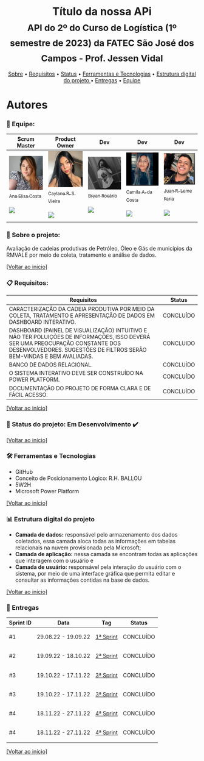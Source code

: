 # <br id="inicio">

<h1 align="center">Título da nossa APi <br><sub>API do 2º do Curso de Logística (1º semestre de 2023) da FATEC São José dos Campos - Prof. Jessen Vidal </h1></sub>
 <p align="center">
     <a href="#sobre">Sobre</a> • 
     <a href="#requisitos">Requisitos</a> •
     <a href="#status">Status</a> •
     <a href="#techtools">Ferramentas e Tecnologias</a> •
     <a href="#estrutura-pastas">Estrutura digital do projeto </a> • 
     <a href="#entregas">Entregas</a> • 
     <a href="#equipe">Equipe</a> 
     

 # Autores

 ### :busts_in_silhouette: Equipe:
 Scrum Master | Product Owner | Dev | Dev | Dev |
 -------------|---------------|-----|-----|-----|
 [<img src="https://github.com/anaelisac/Imagens/blob/main/ana%20temp.png" width=115><br><sub>Ana Elisa Costa</sub><br><sub>](https://github.com/anaelisac)</sub><br><a href="https://www.linkedin.com/in/ana-elisa-costa-a9a32122" target="_blank"> <img src="https://img.shields.io/badge/linkedin-%230077B5.svg?&style=for-the-badge&logo=linkedin&logoColor=54C5CE&color=292A2D" /></a><sub> | [<img src="https://github.com/anaelisac/Imagens/blob/main/cay%20temp.jpg" width=115><br><sub>Caylane R. S. Vieira</sub><br><sub>](https://github.com/caylaneraissa)</sub><br><img src="https://img.shields.io/badge/linkedin-%230077B5.svg?&style=for-the-badge&logo=linkedin&logoColor=54C5CE&color=292A2D" /></a><sub>  | [<img src="https://github.com/anaelisac/Imagens/blob/main/bry%20temp.jpg" width=115><br><sub>Bryan Rosário</sub><br><sub>](https://github.com/bryanrosario)</sub><br><a href="https://www.linkedin.com/in/bryan-ros%C3%A1rio-a05a6524b" target="_blank"> <img src="https://img.shields.io/badge/linkedin-%230077B5.svg?&style=for-the-badge&logo=linkedin&logoColor=54C5CE&color=292A2D" /></a><sub>  | [<img src="https://github.com/anaelisac/Imagens/blob/main/camila%20temp.jpg" width=115><br><sub>Camila A. da Costa</sub><br><sub>](https://github.com/camilacosta29)</sub><br><img src="https://img.shields.io/badge/linkedin-%230077B5.svg?&style=for-the-badge&logo=linkedin&logoColor=54C5CE&color=292A2D" /></a><sub> | [<img src="https://github.com/anaelisac/Imagens/blob/main/juan%20temp.jpg" width=115><br><sub>Juan R. Leme Faria</sub><br><sub>](https://github.com/juanfaria01)</sub><br><a href="https://www.linkedin.com/in/juan-faria-77b7a8237" target="_blank"> <img src="https://img.shields.io/badge/linkedin-%230077B5.svg?&style=for-the-badge&logo=linkedin&logoColor=54C5CE&color=292A2D" /></a><sub>
 
<span id="sobre">

### :mag_right: Sobre o projeto:
 <p>
  Avaliação de cadeias produtivas de Petróleo, Óleo e Gás de municípios da RMVALE por meio de coleta, tratamento e análise de dados.
 </p>

<a href="#inicio">[Voltar ao início]</a>


<span id="requisitos">

### :clipboard: Requisitos:
 <p>

Requisitos |  Status 
-----------|----------
CARACTERIZAÇÃO DA CADEIA PRODUTIVA POR MEIO DA COLETA, TRATAMENTO E APRESENTAÇÃO DE DADOS EM DASHBOARD INTERATIVO. | CONCLUÍDO
 DASHBOARD (PAINEL DE VISUALIZAÇÃO) INTUITIVO E NÃO TER POLUIÇÕES DE INFORMAÇÕES, ISSO DEVERÁ SER UMA PREOCUPAÇÃO CONSTANTE DOS DESENVOLVEDORES. SUGESTÕES DE FILTROS SERÃO BEM-VINDAS E BEM AVALIADAS.| CONCLUIDO
 BANCO DE DADOS RELACIONAL.|CONCLUÍDO
  O SISTEMA INTERATIVO DEVE SER CONSTRUÍDO NA POWER PLATFORM.| CONCLUÍDO
  DOCUMENTAÇÃO DO PROJETO DE FORMA CLARA E DE FÁCIL ACESSO.|CONCLUÍDO
  

  
 </p>

<a href="#inicio">[Voltar ao início]</a>
 <span id="status">

 ### :bookmark_tabs: Status do projeto: Em Desenvolvimento ✔️	
  
 <a href="#inicio">[Voltar ao início]</a>
  
 <span id="techtools">
 
 ### :hammer_and_wrench: Ferramentas e Tecnologias
 - GitHub
 - Conceito de Posicionamento Lógico: R.H. BALLOU
 - 5W2H 
 - Microsoft Power Platform
  
 <a href="#inicio">[Voltar ao início]</a>
 
 
<span id="estrutura-pastas">
 
### :bar_chart: Estrutura digital do projeto
 
- **Camada de dados:** responsável pelo armazenamento dos dados coletados, essa camada aloca todas as informações em tabelas relacionais na nuvem provisionada pela Microsoft;
- **Camada de aplicação:** nessa camada se encontram todas as aplicações que interagem com o usuário e
- **Camada de usuário:** responsável pela interação do usuário com o sistema, por meio de uma interface gráfica que permita editar e consultar as informações contidas na base de dados.


<a href="#inicio">[Voltar ao início]</a>
 
<span id="entregas">

### :dart: Entregas
 

Sprint ID | Data | Tag | Status
----------|------|-----|-------
#1 | 29.08.22 - 19.09.22 |  <p><a href="https://docs.google.com/presentation/d/17rwTee7pse5jXq31HDRbloESXkWf-d6v/edit#slide=id.p1">1ª Sprint</a></p> | CONCLUÍDO
#2 | 19.09.22 - 18.10.22 | <p><a href="https://app.powerbi.com/groups/271eac8e-399a-44a7-aba0-bbfaa37581bf/reports/51764eeb-fdcc-40db-8be3-c2dbc07615d9/ReportSectione0b1e95a1e5872cc75ce">2ª Sprint</a></p> | CONCLUÍDO
#3 | 19.10.22 - 17.11.22 | <p><a href="https://app.powerbi.com/groups/me/reports/c723b827-3a2d-479f-98d1-05a2a4e155c0/ReportSection197ab2b31d6d59db4364">3ª Sprint</a></p> | CONCLUÍDO
#3 | 19.10.22 - 17.11.22 | <p><a href="https://app.powerbi.com/groups/me/reports/1066aea9-7451-442f-ac87-e043cef51f83/ReportSection">3ª Sprint</a></p> | CONCLUÍDO
#4 | 18.11.22 - 27.11.22 | <p><a href="https://app.powerbi.com/groups/me/reports/c6ab13f2-6bdf-4e0b-a286-8a8e2c8e2753/ReportSection">4ª Sprint</a></p> |  CONCLUÍDO
#4 | 18.11.22 - 27.11.22 | <p><a href="https://app.powerbi.com/groups/me/reports/10320610-8d6b-4fc0-9804-afb16611c096/ReportSection">4ª Sprint</a></p> | CONCLUÍDO

<a href="#inicio">[Voltar ao início]</a>
